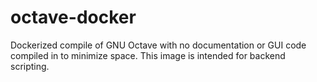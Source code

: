 # octave-docker
Dockerized compile of GNU Octave with no documentation or GUI code compiled in to minimize space. This image is intended for backend scripting.
